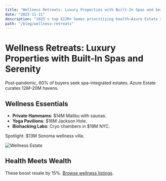 ```yaml
---
title: "Wellness Retreats: Luxury Properties with Built-In Spas and Serenity"
date: "2025-11-11"
description: "2025's top $12M+ homes prioritizing health—Azure Estate selections."
path: "/blog/wellness-retreats"
---
```

# Wellness Retreats: Luxury Properties with Built-In Spas and Serenity

Post-pandemic, 60% of buyers seek spa-integrated estates. Azure Estate curates $12M–$20M havens.

## Wellness Essentials
- **Private Hammams**: $14M Malibu with saunas.
- **Yoga Pavilions**: $16M Jackson Hole.
- **Biohacking Labs**: Cryo chambers in $19M NYC.

Spotlight: $13M Sonoma wellness villa.

![Wellness Estate](https://images.unsplash.com/photo-1571019613454-1cb2f99b2d8b?ixlib=rb-4.0.3&auto=format&fit=crop&w=800&q=80)

## Health Meets Wealth
These boost resale by 15%. [Browse wellness listings](/listings).